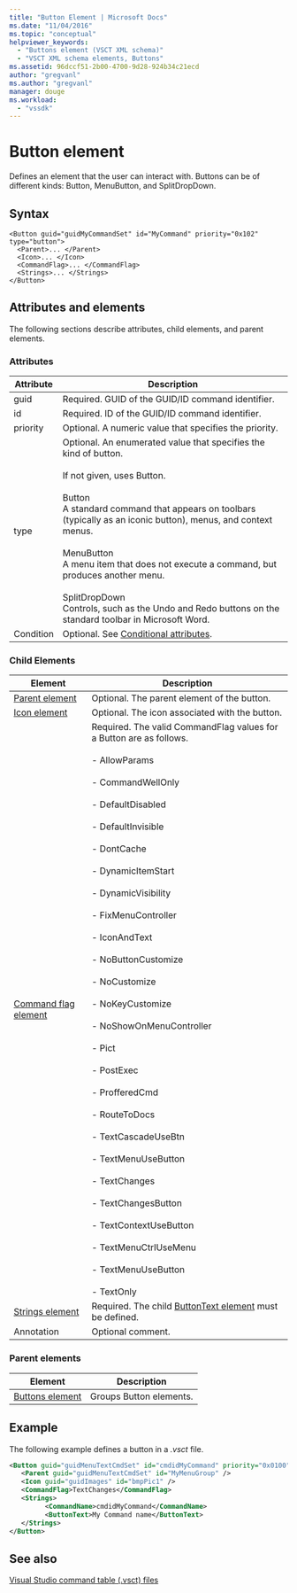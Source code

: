 ```yaml
---
title: "Button Element | Microsoft Docs"
ms.date: "11/04/2016"
ms.topic: "conceptual"
helpviewer_keywords: 
  - "Buttons element (VSCT XML schema)"
  - "VSCT XML schema elements, Buttons"
ms.assetid: 96dccf51-2b00-4700-9d28-924b34c21ecd
author: "gregvanl"
ms.author: "gregvanl"
manager: douge
ms.workload: 
  - "vssdk"
---
```

# Button element
Defines an element that the user can interact with. Buttons can be of different kinds: Button, MenuButton, and SplitDropDown.  
  
## Syntax  
  
```  
<Button guid="guidMyCommandSet" id="MyCommand" priority="0x102" type="button">  
  <Parent>... </Parent>  
  <Icon>... </Icon>  
  <CommandFlag>... </CommandFlag>  
  <Strings>... </Strings>  
</Button>  
```  
  
## Attributes and elements  
 The following sections describe attributes, child elements, and parent elements.  
  
### Attributes  
  
|Attribute|Description|  
|---------------|-----------------|  
|guid|Required. GUID of the GUID/ID command identifier.|  
|id|Required. ID of the GUID/ID command identifier.|  
|priority|Optional. A numeric value that specifies the priority.|  
|type|Optional. An enumerated value that specifies the kind of button.<br /><br /> If not given, uses Button.<br /><br /> Button<br /> A standard command that appears on toolbars (typically as an iconic button), menus, and context menus.<br /><br /> MenuButton<br /> A menu item that does not execute a command, but produces another menu.<br /><br /> SplitDropDown<br /> Controls, such as the Undo and Redo buttons on the standard toolbar in Microsoft Word.|  
|Condition|Optional. See [Conditional attributes](../extensibility/vsct-xml-schema-conditional-attributes.md).|  
  
### Child Elements  
  
|Element|Description|  
|-------------|-----------------|  
|[Parent element](../extensibility/parent-element.md)|Optional. The parent element of the button.|  
|[Icon element](../extensibility/icon-element.md)|Optional. The icon associated with the button.|  
|[Command flag element](../extensibility/command-flag-element.md)|Required. The valid CommandFlag values for a Button are as follows.<br /><br /> - AllowParams<br /><br /> - CommandWellOnly<br /><br /> - DefaultDisabled<br /><br /> - DefaultInvisible<br /><br /> - DontCache<br /><br /> - DynamicItemStart<br /><br /> - DynamicVisibility<br /><br /> - FixMenuController<br /><br /> - IconAndText<br /><br /> - NoButtonCustomize<br /><br /> - NoCustomize<br /><br /> - NoKeyCustomize<br /><br /> - NoShowOnMenuController<br /><br /> - Pict<br /><br /> - PostExec<br /><br /> - ProfferedCmd<br /><br /> - RouteToDocs<br /><br /> - TextCascadeUseBtn<br /><br /> - TextMenuUseButton<br /><br /> - TextChanges<br /><br /> - TextChangesButton<br /><br /> - TextContextUseButton<br /><br /> - TextMenuCtrlUseMenu<br /><br /> - TextMenuUseButton<br /><br /> - TextOnly|  
|[Strings element](../extensibility/strings-element.md)|Required. The child [ButtonText element](../extensibility/buttontext-element.md) must be defined.|  
|Annotation|Optional comment.|  
  
### Parent elements  
  
|Element|Description|  
|-------------|-----------------|  
|[Buttons element](../extensibility/buttons-element.md)|Groups Button elements.|  
  
## Example  
 The following example defines a button in a *.vsct* file.  

 ```xml
<Button guid="guidMenuTextCmdSet" id="cmdidMyCommand" priority="0x0100" type="Button">
    <Parent guid="guidMenuTextCmdSet" id="MyMenuGroup" />
    <Icon guid="guidImages" id="bmpPic1" />
    <CommandFlag>TextChanges</CommandFlag>
    <Strings>
          <CommandName>cmdidMyCommand</CommandName>
          <ButtonText>My Command name</ButtonText>
    </Strings>
</Button>
 ```
 
## See also  
 [Visual Studio command table (.vsct) files](../extensibility/internals/visual-studio-command-table-dot-vsct-files.md)